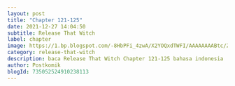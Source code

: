 ```yaml
---
layout: post 
title: "Chapter 121-125"
date: 2021-12-27 14:04:50
subtitle: Release That Witch
label: chapter
image: https://1.bp.blogspot.com/-8HbPFi_4zwA/X2YOQxdTWFI/AAAAAAAABtc/ZjC0JIX7L0U2HaOAmowwAI8VFU6UIeuVwCLcBGAsYHQ/s72-c/rtw-794747-eGILJ7Is.jpg
category: release-that-witch
description: baca Release That Witch Chapter 121-125 bahasa indonesia 
author: Postkomik
blogId: 735052524910238113
---
```

